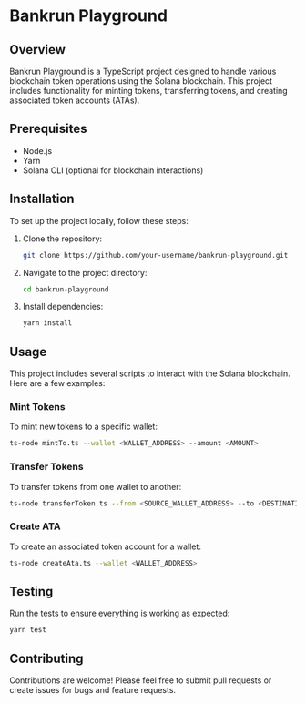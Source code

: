 # Bankrun Playground

## Overview

Bankrun Playground is a TypeScript project designed to handle various blockchain token operations using the Solana blockchain. This project includes functionality for minting tokens, transferring tokens, and creating associated token accounts (ATAs).

## Prerequisites

- Node.js
- Yarn
- Solana CLI (optional for blockchain interactions)

## Installation

To set up the project locally, follow these steps:

1. Clone the repository:
   ```bash
   git clone https://github.com/your-username/bankrun-playground.git
   ```
2. Navigate to the project directory:
   ```bash
   cd bankrun-playground
   ```
3. Install dependencies:
   ```bash
   yarn install
   ```

## Usage

This project includes several scripts to interact with the Solana blockchain. Here are a few examples:

### Mint Tokens

To mint new tokens to a specific wallet:

```bash
ts-node mintTo.ts --wallet <WALLET_ADDRESS> --amount <AMOUNT>
```

### Transfer Tokens

To transfer tokens from one wallet to another:

```bash
ts-node transferToken.ts --from <SOURCE_WALLET_ADDRESS> --to <DESTINATION_WALLET_ADDRESS> --amount <AMOUNT>
```

### Create ATA

To create an associated token account for a wallet:

```bash
ts-node createAta.ts --wallet <WALLET_ADDRESS>
```

## Testing

Run the tests to ensure everything is working as expected:

```bash
yarn test
```

## Contributing

Contributions are welcome! Please feel free to submit pull requests or create issues for bugs and feature requests.

